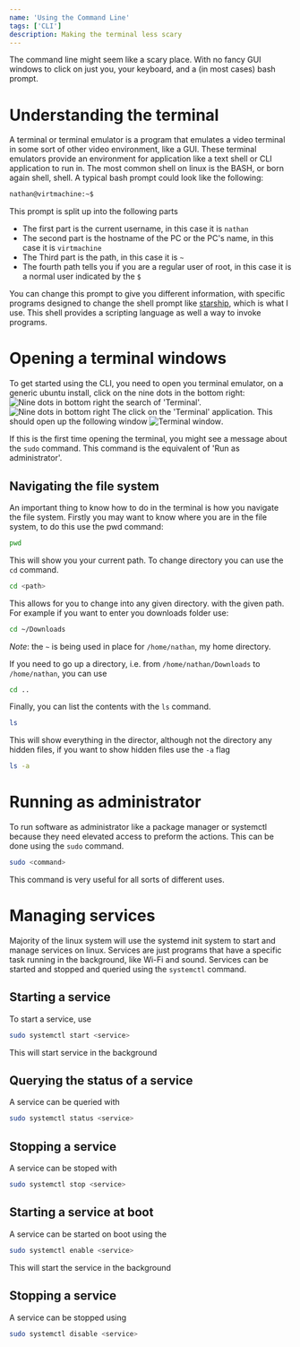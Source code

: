 ```yaml
---
name: 'Using the Command Line'
tags: ['CLI']
description: Making the terminal less scary
---
```


The command line might seem like a scary place. With no fancy GUI windows to click on just you, your keyboard, and a
(in most cases) bash prompt.

# Understanding the terminal
A terminal or terminal emulator is a program that emulates a video terminal in some sort of other video environment, like
a GUI. These terminal emulators provide an environment for application like a text shell or CLI application to run in.
The most common shell on linux is the BASH, or born again shell, shell. A typical bash prompt could look like the following:

```bash
nathan@virtmachine:~$
```

This prompt is split up into the following parts

- The first part is the current username, in this case it is `nathan`
- The second part is the hostname of the PC or the PC's name, in this case it is `virtmachine`
- The Third part is the path, in this case it is `~`
- The fourth path tells you if you are a regular user of root, in this case it is a normal user indicated by the `$`

You can change this prompt to give you different information, with specific programs designed to change the shell prompt
like [starship](https://starship.rs), which is what I use. This shell provides a scripting language as well a way to
invoke programs.

# Opening a terminal windows
To get started using the CLI, you need to open you terminal emulator, on a generic ubuntu install, click on the nine dots
in the bottom right:
![Nine dots in bottom right](/tutorial-assets/terminal/app-launcher.png)
the search of 'Terminal'.
![Nine dots in bottom right](/tutorial-assets/terminal/taking-screenshot.png)
The click on the 'Terminal' application. This should open up the following window
![Terminal window](/tutorial-assets/terminal/open-terminal.png).

If this is the first time opening the terminal, you might see a message about the `sudo` command. This command is the
equivalent of 'Run as administrator'.

## Navigating the file system
An important thing to know how to do in the terminal is how you navigate the file system. Firstly you may want to know
where you are in the file system, to do this use the pwd command:
```bash
pwd
```
This will show you your current path. To change
directory you can use the `cd` command.
```bash
cd <path>
```
This allows for you to change into any given directory. with the given path. For example if you want to enter you downloads
folder use:
```bash
cd ~/Downloads
```
*Note*: the `~` is being used in place for `/home/nathan`, my home directory.

If you need to go up a directory, i.e. from `/home/nathan/Downloads` to `/home/nathan`, you can use 
```bash
cd ..
```

Finally, you can list the contents with the `ls` command.
```bash
ls
```

This will show everything in the director, although not the directory any hidden files, if you want to show hidden files
use the `-a` flag

```bash
ls -a
```

# Running as administrator
To run software as administrator like a package manager or systemctl because they need elevated access to preform the 
actions. This can be done using the `sudo` command.

```bash
sudo <command>
```

This command is very useful for all sorts of different uses.

# Managing services
Majority of the linux system will use the systemd init system to start and manage services on linux. Services are just 
programs that have a specific task running in the background, like Wi-Fi and sound. Services can be started and stopped
and queried using the `systemctl` command.

## Starting a service
To start a service, use
```bash
sudo systemctl start <service>
```
This will start service in the background

## Querying the status of a service
A service can be queried with
```bash
sudo systemctl status <service>
```

## Stopping a service
A service can be stoped with
```bash
sudo systemctl stop <service>
```

## Starting a service at boot
A service can be started on boot using the
```bash
sudo systemctl enable <service>
```
This will start the service in the background

## Stopping a service
A service can be stopped using
```bash
sudo systemctl disable <service>
```